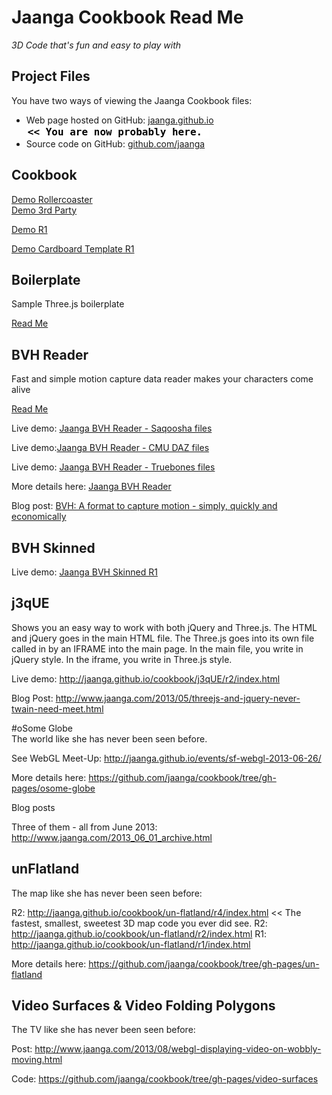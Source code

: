 Jaanga Cookbook Read Me
=======================

_3D Code that's fun and easy to play with_  

## Project Files

You have two ways of viewing the Jaanga Cookbook files:

* Web page hosted on GitHub: [jaanga.github.io]( http://jaanga.github.io/cookbook/index.html "view the files as apps." ) <input value="<< You are now probably here." size=28 style="font:bold 12pt monospace;border-width:0;" >  
* Source code on GitHub: [github.com/jaanga]( https://github.com/jaanga/cookboo/ "View the files as source code." ) <scan style=display:none ><< You are now probably here.</scan>

## Cookbook


[Demo Rollercoaster](  http://jaanga.github.io/cookbook/cardboard/rollercoaster/rollercoaster.html )   
[Demo 3rd Party](  http://jaanga.github.io/cookbook/cardboard/index.html )  

[Demo R1](  http://jaanga.github.io/cookbook/cardboard/r1/cardboard-r1.html )  

[Demo Cardboard Template R1](  http://jaanga.github.io/cookbook/cardboard/rollercoaster/cardboard-template-r1.html )

<!--
[Demo Cardboard Template R2](  http://jaanga.github.io/cookbook/cardboard/rollercoaster/cardboard-template-r2.html )
-->



## Boilerplate
Sample Three.js boilerplate

[Read Me]( https://github.com/jaanga/cookbook/blob/gh-pages/boilerplate/ )

## BVH Reader   
Fast and simple motion capture data reader makes your characters come alive  

[Read Me]( https://github.com/jaanga/cookbook/blob/gh-pages/bvh-reader/readme.md )


Live demo: [Jaanga BVH Reader - Saqoosha files]( http://jaanga.github.io/cookbook/bvh-reader/r1/bvh-reader-saqoosha.html )

Live demo:[Jaanga BVH Reader - CMU DAZ files]( http://jaanga.github.io/cookbook/bvh-reader/r1/bvh-reader-saqoosha-cmu-daz.html)

Live demo: [Jaanga BVH Reader - Truebones files](http://jaanga.github.io/cookbook/bvh-reader/r1/bvh-reader-saqoosha-truebones.html )

More details here: [Jaanga BVH Reader]( https://github.com/jaanga/cookbook/tree/gh-pages/bvh-reader )

Blog post: [BVH: A format to capture motion - simply, quickly and economically](http://www.jaanga.com/2013/09/bvh-format-to-capture-motion-simply.html )

## BVH Skinned

Live demo: [Jaanga BVH Skinned R1]( http://jaanga.github.io/cookbook/bvh-skinned/r1/index.html )

## j3qUE
Shows you an easy way to work with both jQuery and Three.js. The HTML and jQuery goes in the main HTML file. The Three.js goes into its own file called in by an IFRAME into the main page. In the main file, you write in jQuery style. In the iframe, you write in Three.js style.

Live demo: <http://jaanga.github.io/cookbook/j3qUE/r2/index.html>

Blog Post: <http://www.jaanga.com/2013/05/threejs-and-jquery-never-twain-need-meet.html>

#oSome Globe  
The world like she has never been seen before.  

See WebGL Meet-Up: <http://jaanga.github.io/events/sf-webgl-2013-06-26/>

More details here: https://github.com/jaanga/cookbook/tree/gh-pages/osome-globe  

Blog posts  

Three of them - all from June 2013: <http://www.jaanga.com/2013_06_01_archive.html>

## unFlatland
The map like she has never been seen before:  

R2: <http://jaanga.github.io/cookbook/un-flatland/r4/index.html> << The fastest, smallest, sweetest 3D map code you ever did see.
R2: <http://jaanga.github.io/cookbook/un-flatland/r2/index.html>
R1: <http://jaanga.github.io/cookbook/un-flatland/r1/index.html>  

More details here: <https://github.com/jaanga/cookbook/tree/gh-pages/un-flatland> 


## Video Surfaces & Video Folding Polygons
The TV like she has never been seen before:  

Post: <http://www.jaanga.com/2013/08/webgl-displaying-video-on-wobbly-moving.html>   

Code: <https://github.com/jaanga/cookbook/tree/gh-pages/video-surfaces>


